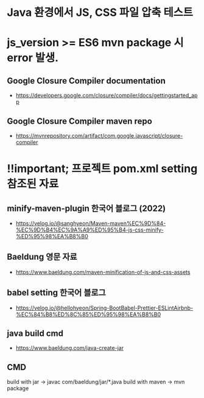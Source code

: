 # Java 환경에서 JS, CSS 파일 압축 테스트
# js_version >= ES6 mvn package 시 error 발생.

## Google Closure Compiler documentation
- https://developers.google.com/closure/compiler/docs/gettingstarted_app

## Google Closure Compiler maven repo
- https://mvnrepository.com/artifact/com.google.javascript/closure-compiler

# !!important; 프로젝트 pom.xml setting 참조된 자료
## minify-maven-plugin 한국어 블로그 (2022) 
- https://velog.io/@sanghyeon/Maven-maven%EC%9D%84-%EC%9D%B4%EC%9A%A9%ED%95%B4-js-css-minify-%ED%95%98%EA%B8%B0

## Baeldung 영문 자료
- https://www.baeldung.com/maven-minification-of-js-and-css-assets

## babel setting 한국어 블로그
- https://velog.io/@hellohyeon/Spring-BootBabel-Prettier-ESLintAirbnb-%EC%84%B8%ED%8C%85%ED%95%98%EA%B8%B0

## java build cmd
- https://www.baeldung.com/java-create-jar

## CMD
build with jar -> javac com/baeldung/jar/*.java
build with maven -> mvn package
